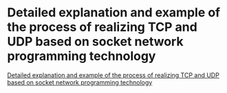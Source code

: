 # Detailed explanation and example of the process of realizing TCP and UDP based on socket network programming technology
[Detailed explanation and example of the process of realizing TCP and UDP based on socket network programming technology](https://aiwithcloud.com/2022/09/15/detailed_explanation_and_example_of_the_process_of_realizing_tcp_and_udp_based_on_socket_network_programming_technology/)